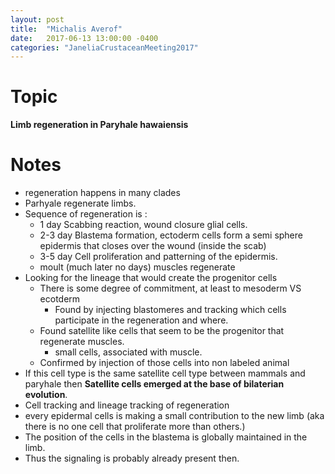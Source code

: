 ```yaml
---
layout: post
title:  "Michalis Averof"
date:   2017-06-13 13:00:00 -0400
categories: "JaneliaCrustaceanMeeting2017"
---
```


# Topic
**Limb regeneration in Paryhale hawaiensis**

# Notes
* regeneration happens in many clades
* Parhyale regenerate limbs.
* Sequence of regeneration is :
  * 1 day Scabbing reaction, wound closure glial cells.
  * 2-3 day Blastema formation, ectoderm cells form a semi sphere epidermis that closes over the wound (inside the scab)
  * 3-5 day Cell proliferation and patterning of the epidermis.
  * moult (much later no days) muscles regenerate
* Looking for the lineage that would create the progenitor cells
  * There is some degree of commitment, at least to mesoderm VS ecotderm
    * Found by injecting blastomeres and tracking which cells participate in the regeneration and where.
  * Found satellite like cells that seem to be the progenitor that regenerate muscles.
    * small cells, associated with muscle.
  * Confirmed by injection of those cells into non labeled animal
* If this cell type is the same satellite cell type between mammals and paryhale then **Satellite cells emerged at the base of bilaterian evolution**.
* Cell tracking and lineage tracking of regeneration
* every epidermal cells is making a small contribution to the new limb (aka there is no one cell that proliferate more than others.)
* The position of the cells in the blastema is globally maintained in the limb.
* Thus the signaling is probably already present then.
